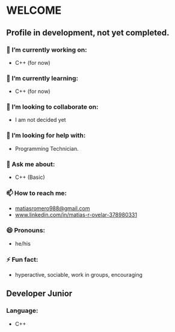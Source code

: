 # WELCOME

## Profile in development, not yet completed.

### 🔭 I’m currently working on:
- C++ (for now)

### 🌱 I’m currently learning:
- C++ (for now)

### 👯 I’m looking to collaborate on:
- I am not decided yet

### 🤔 I’m looking for help with:
- Programming Technician.

### 💬 Ask me about:
- C++ (Basic)

### 📫 How to reach me:
- matiasromero988@gmail.com
- www.linkedin.com/in/matias-r-ovelar-378980331

### 😄 Pronouns:
- he/his

### ⚡ Fun fact:
- hyperactive, sociable, work in groups, encouraging

## Developer Junior

### Language:
- C++
